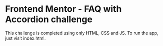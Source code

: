 # Frontend Mentor - FAQ with Accordion challenge

This challenge is completed using only HTML, CSS and JS. To run the app, just visit index.html.

